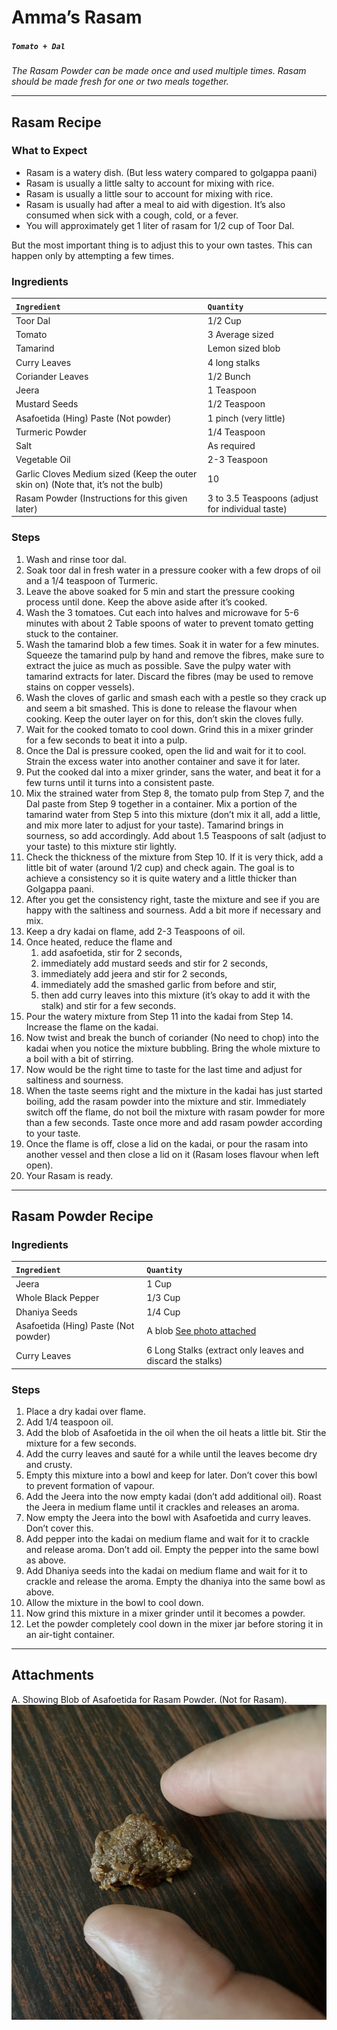 # Amma’s Rasam
##### _`Tomato + Dal`_

_The Rasam Powder can be made once and used multiple times. Rasam should be made fresh for one or two meals together._

---

## Rasam Recipe
### What to Expect
- Rasam is a watery dish. (But less watery compared to golgappa paani)
- Rasam is usually a little salty to account for mixing with rice.
- Rasam is usually a little sour to account for mixing with rice.
- Rasam is usually had after a meal to aid with digestion. It’s also consumed when sick with a cough, cold, or a fever.
- You will approximately get 1 liter of rasam for 1/2 cup of Toor Dal.

But the most important thing is to adjust this to your own tastes. This can happen only by attempting a few times.

### Ingredients
`Ingredient` | `Quantity`
:--- | :---
Toor Dal | 1/2 Cup
Tomato | 3 Average sized
Tamarind | Lemon sized blob
Curry Leaves | 4 long stalks
Coriander Leaves | 1/2 Bunch
Jeera | 1 Teaspoon
Mustard Seeds | 1/2 Teaspoon
Asafoetida (Hing) Paste (Not powder) | 1 pinch (very little)
Turmeric Powder | 1/4 Teaspoon
Salt | As required
Vegetable Oil | 2-3 Teaspoon
Garlic Cloves Medium sized (Keep the outer skin on) (Note that, it’s not the bulb) | 10
Rasam Powder (Instructions for this given later) | 3 to 3.5 Teaspoons (adjust for individual taste)

### Steps
1. Wash and rinse toor dal.
2. Soak toor dal in fresh water in a pressure cooker with a few drops of oil and a 1/4 teaspoon of Turmeric.
3. Leave the above soaked for 5 min and start the pressure cooking process until done. Keep the above aside after it’s cooked.
4. Wash the 3 tomatoes. Cut each into halves and microwave for 5-6 minutes with about 2 Table spoons of water to prevent tomato getting stuck to the container.
5. Wash the tamarind blob a few times. Soak it in water for a few minutes. Squeeze the tamarind pulp by hand and remove the fibres, make sure to extract the juice as much as possible. Save the pulpy water with tamarind extracts for later. Discard the fibres (may be used to remove stains on copper vessels).
6. Wash the cloves of garlic and smash each with a pestle so they crack up and seem a bit smashed. This is done to release the flavour when cooking. Keep the outer layer on for this, don’t skin the cloves fully.
7. Wait for the cooked tomato to cool down. Grind this in a mixer grinder for a few seconds to beat it into a pulp.
8. Once the Dal is pressure cooked, open the lid and wait for it to cool. Strain the excess water into another container and save it for later.
9. Put the cooked dal into a mixer grinder, sans the water, and beat it for a few turns until it turns into a consistent paste.
10. Mix the strained water from Step 8, the tomato pulp from Step 7, and the Dal paste from Step 9 together in a container. Mix a portion of the tamarind water from Step 5 into this mixture (don’t mix it all, add a little, and mix more later to adjust for your taste). Tamarind brings in sourness, so add accordingly. Add about 1.5 Teaspoons of salt (adjust to your taste) to this mixture stir lightly.
11. Check the thickness of the mixture from Step 10. If it is very thick, add a little bit of water (around 1/2 cup) and check again. The goal is to achieve a consistency so it is quite watery and a little thicker than Golgappa paani.
12. After you get the consistency right, taste the mixture and see if you are happy with the saltiness and sourness. Add a bit more if necessary and mix.
13. Keep a dry kadai on flame, add 2-3 Teaspoons of oil.
14. Once heated, reduce the flame and
    1. add asafoetida, stir for 2 seconds,
    2. immediately add mustard seeds and stir for 2 seconds,
    3. immediately add jeera and stir for 2 seconds,
    4. immediately add the smashed garlic from before and stir,
    5. then add curry leaves into this mixture (it’s okay to add it with the stalk) and stir for a few seconds.
15. Pour the watery mixture from Step 11 into the kadai from Step 14. Increase the flame on the kadai.
16. Now twist and break the bunch of coriander (No need to chop) into the kadai when you notice the mixture bubbling. Bring the whole mixture to a boil with a bit of stirring.
17. Now would be the right time to taste for the last time and adjust for saltiness and sourness.
18. When the taste seems right and the mixture in the kadai has just started boiling, add the rasam powder into the mixture and stir. Immediately switch off the flame, do not boil the mixture with rasam powder for more than a few seconds. Taste once more and add rasam powder according to your taste.
19. Once the flame is off, close a lid on the kadai, or pour the rasam into another vessel and then close a lid on it (Rasam loses flavour when left open).
20. Your Rasam is ready.

---
## Rasam Powder Recipe

### Ingredients

`Ingredient` | `Quantity`
:--- | :---
Jeera | 1 Cup
Whole Black Pepper | 1/3 Cup
Dhaniya Seeds | 1/4 Cup
Asafoetida (Hing) Paste (Not powder) | A blob [See photo attached](/blob-of-asafoetida.jpg)
Curry Leaves | 6 Long Stalks (extract only leaves and discard the stalks)

### Steps
1. Place a dry kadai over flame.
2. Add 1/4 teaspoon oil.
3. Add the blob of Asafoetida in the oil when the oil heats a little bit. Stir the mixture for a few seconds.
4. Add the curry leaves and sauté for a while until the leaves become dry and crusty.
5. Empty this mixture into a bowl and keep for later. Don’t cover this bowl to prevent formation of vapour.
6. Add the Jeera into the now empty kadai (don’t add additional oil). Roast the Jeera in medium flame until it crackles and releases an aroma.
7. Now empty the Jeera into the bowl with Asafoetida and curry leaves. Don’t cover this.
8. Add pepper into the kadai on medium flame and wait for it to crackle and release aroma. Don’t add oil. Empty the pepper into the same bowl as above.
9. Add Dhaniya seeds into the kadai on medium flame and wait for it to crackle and release the aroma. Empty the dhaniya into the same bowl as above.
10. Allow the mixture in the bowl to cool down.
11. Now grind this mixture in a mixer grinder until it becomes a powder.
12. Let the powder completely cool down in the mixer jar before storing it in an air-tight container.

---
## Attachments

A. Showing Blob of Asafoetida for Rasam Powder. (Not for Rasam).
![Blob of Asafoetida](/blob-of-asafoetida.jpg)
